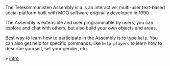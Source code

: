 The Telekommunisten Assembly is a is an interactive, multi-user text-based
social platform built with MOO software originally developed in 1990.

The Assembly is extensible and user programmable by users, you can explore and
chat with others, but also build your own objects and areas.

Best way to learn how to participate in the Assembly is to type `help`.
You can also get help for specific commands, like `help players` to learn how
to describe yourself, set your gender, etc.

&raquo; [intro](#intro)
